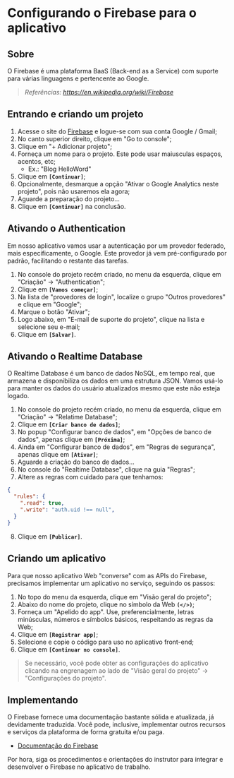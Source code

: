 
# Configurando o Firebase para o aplicativo

## Sobre
O Firebase é uma plataforma BaaS (Back-end as a Service) com suporte para várias linguagens e pertencente ao Google.

> *Referências: https://en.wikipedia.org/wiki/Firebase*

## Entrando e criando um projeto

1. Acesse o site do [Firebase](https://firebase.com) e logue-se com sua conta Google / Gmail;
2. No canto superior direito, clique em "Go to console";
3. Clique em "+ Adicionar projeto";
4. Forneça um nome para o projeto. Este pode usar maiusculas espaços, acentos, etc;
    - Ex.: "Blog HelloWord"
6. Clique em **`[Continuar]`**;
7. Opcionalmente, desmarque a opção "Ativar o Google Analytics neste projeto", pois não usaremos ela agora;
8. Aguarde a preparação do projeto...
9. Clique em **`[Continuar]`** na conclusão.

## Ativando o Authentication
Em nosso aplicativo vamos usar a autenticação por um provedor federado, mais especificamente, o Google. Este provedor já vem pré-configurado por padrão, facilitando o restante das tarefas.
1. No console do projeto recém criado, no menu da esquerda, clique em "Criação" → "Authentication";
2. Clique em **`[Vamos começar]`**;
3. Na lista de "provedores de login", localize o grupo "Outros provedores" e clique em "Google";
4. Marque o botão "Ativar";
5. Logo abaixo, em "E-mail de suporte do projeto", clique na lista e selecione seu e-mail;
6. Clique em **`[Salvar]`**.

## Ativando o Realtime Database
O Realtime Database é um banco de dados  NoSQL, em tempo real, que armazena e disponibiliza os dados em uma estrutura JSON. Vamos usá-lo para manter os dados do usuário atualizados mesmo que este não esteja logado.
1.  No console do projeto recém criado, no menu da esquerda, clique em "Criação" → "Relatime Database";
2. Clique em **`[Criar banco de dados]`**;
3. No popup "Configurar banco de dados", em "Opções de banco de dados", apenas clique em **`[Próxima]`**;
4. Ainda em "Configurar banco de dados", em "Regras de segurança", apenas clique em **`[Ativar]`**;
5. Aguarde a criação do banco de dados...
6. No console do "Realtime Database", clique na guia "Regras";
7. Altere as regras com cuidado para que tenhamos:
```JSON
{
  "rules": {
    ".read": true,
    ".write": "auth.uid !== null",
  }
}
```
8. Clique em **`[Publicar]`**.

## Criando um aplicativo
Para que nosso aplicativo Web "converse" com as APIs do Firebase, precisamos implementar um aplicativo no serviço, seguindo os passos:
1. No topo do menu da esquerda, clique em "Visão geral do projeto";
2. Abaixo do nome do projeto, clique no símbolo da Web **`(</>)`**;
3. Forneça um "Apelido do app". Use, preferencialmente, letras minúsculas, números e símbolos básicos, respeitando as regras da Web;
4. Clique em **`[Registrar app]`**;
5. Selecione e copie o código para uso no aplicativo front-end;
6. Clique em **`[Continuar no console]`**.

> Se necessário, você pode obter as configurações do aplicativo clicando na engrenagem ao lado de "Visão geral do projeto" → "Configurações do projeto".

## Implementando
O Firebase fornece uma documentação bastante sólida e atualizada, já devidamente traduzida. Você pode, inclusive, implementar outros recursos e serviços da plataforma de forma gratuita e/ou paga.

 - [Documentação do Firebase](https://firebase.google.com/docs/?hl=pt)

Por hora, siga os procedimentos e orientações do instrutor para integrar e desenvolver o Firebase no aplicativo de trabalho.
